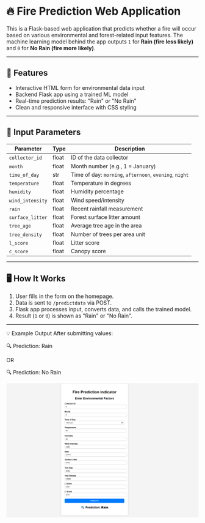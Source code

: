 # 🔥 Fire Prediction Web Application

This is a Flask-based web application that predicts whether a fire will occur based on various environmental and forest-related input features. The machine learning model behind the app outputs `1` for **Rain (fire less likely)** and `0` for **No Rain (fire more likely)**.

---

## 🚀 Features

- Interactive HTML form for environmental data input
- Backend Flask app using a trained ML model
- Real-time prediction results: "Rain" or "No Rain"
- Clean and responsive interface with CSS styling

---

## 🧾 Input Parameters

| Parameter         | Type   | Description                              |
|------------------|--------|------------------------------------------|
| `collector_id`     | float  | ID of the data collector                  |
| `month`           | float  | Month number (e.g., 1 = January)          |
| `time_of_day`     | str    | Time of day: `morning`, `afternoon`, `evening`, `night` |
| `temperature`     | float  | Temperature in degrees                    |
| `humidity`        | float  | Humidity percentage                       |
| `wind_intensity`  | float  | Wind speed/intensity                      |
| `rain`            | float  | Recent rainfall measurement               |
| `surface_litter`  | float  | Forest surface litter amount              |
| `tree_age`        | float  | Average tree age in the area              |
| `tree_density`    | float  | Number of trees per area unit             |
| `l_score`         | float  | Litter score                              |
| `c_score`         | float  | Canopy score                              |

---

## 🖥️ How It Works

1. User fills in the form on the homepage.
2. Data is sent to `/predictdata` via POST.
3. Flask app processes input, converts data, and calls the trained model.
4. Result (`1` or `0`) is shown as "Rain" or "No Rain".

---

💡 Example Output
After submitting values:

🔍 Prediction: Rain

OR

🔍 Prediction: No Rain

<img src="assets\Screenshot 2025-05-27 090022.png" alt="Prediction Result" width="700"/>
